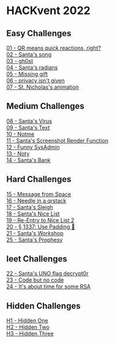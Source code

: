 # HACKvent 2022

## Easy Challenges

[01 - QR means quick reactions, right?](01/) <br />
[02 - Santa's song](02/) <br />
[03 - gh0st](03/) <br />
[04 - Santa's radians](04/) <br />
[05 - Missing gift](05/) <br />
[06 - privacy isn't given](06/) <br />
[07 - St. Nicholas's animation](07/) <br />

## Medium Challenges

[08 - Santa's Virus](08/) <br />
[09 - Santa's Text](09/) <br />
[10 - Notme](10/) <br />
[11 - Santa's Screenshot Render Function](11/) <br />
[12 - Funny SysAdmin](12/) <br />
[13 - Noty](13/) <br />
[14 - Santa's Bank](14/) <br />

## Hard Challenges

[15 - Message from Space](15/) <br />
[16 - Needle in a qrstack](16/) <br />
[17 - Santa's Sleigh](17/) <br />
[18 - Santa's Nice List](18/) <br />
[19 - Re-Entry to Nice List 2](19/) <br />
[20 - § 1337: Use Padding 📝](20/) <br />
[21 - Santa's Workshop](21/) <br />
[25 - Santa's Prophesy](25/) <br />

## leet Challenges

[22 - Santa's UNO flag decrypt0r](22/) <br />
[23 - Code but no code](23/) <br />
[24 - It's about time for some RSA](24/) <br />

## Hidden Challenges

[H1 - Hidden One](H1/) <br />
[H2 - Hidden Two](H2/) <br />
[H3 - Hidden Three](H3/) <br />
